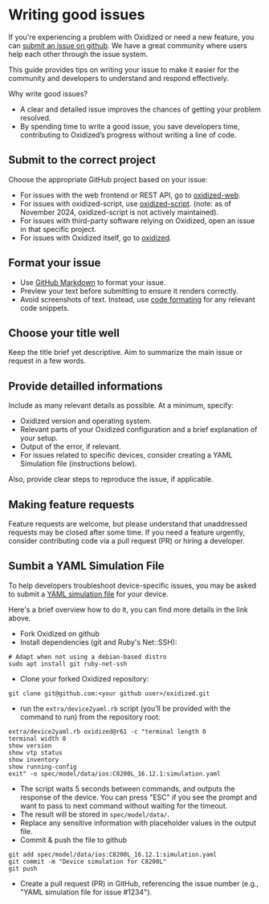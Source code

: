 # Writing good issues
If you're experiencing a problem with Oxidized or need a new feature, you can
[submit an issue on github](https://github.com/ytti/oxidized/issues). We have
a great community where users help each other through the issue system.

This guide provides tips on writing your issue to make it easier for the
community and developers to understand and respond effectively.

Why write good issues?
- A clear and detailed issue improves the chances of getting your problem resolved.
- By spending time to write a good issue, you save developers time, contributing
  to Oxidized’s progress without writing a line of code.

## Submit to the correct project
Choose the appropriate GitHub project based on your issue:

- For issues with the web frontend or REST API, go to
  [oxidized-web](https://github.com/ytti/oxidized-web/).
- For issues with oxidized-script, use
  [oxidized-script](https://github.com/ytti/oxidized-script). (note: as of
  November 2024, oxidized-script is not actively maintained).
- For issues with third-party software relying on Oxidized, open an issue in
  that specific project.
- For issues with Oxidized itself, go to
  [oxidized](https://github.com/ytti/oxidized).

## Format your issue
- Use [GitHub Markdown](https://docs.github.com/en/get-started/writing-on-github/getting-started-with-writing-and-formatting-on-github/basic-writing-and-formatting-syntax) to format your issue.
- Preview your text before submitting to ensure it renders correctly.
- Avoid screenshots of text. Instead, use [code formating](https://docs.github.com/en/get-started/writing-on-github/getting-started-with-writing-and-formatting-on-github/basic-writing-and-formatting-syntax#quoting-code) for any relevant code snippets.

## Choose your title well
Keep the title brief yet descriptive. Aim to summarize the main issue or request in a few words.

## Provide detailled informations
Include as many relevant details as possible. At a minimum, specify:

- Oxidized version and operating system.
- Relevant parts of your Oxidized configuration and a brief explanation of your setup.
- Output of the error, if relevant.
- For issues related to specific devices, consider creating a YAML Simulation file (instructions below).

Also, provide clear steps to reproduce the issue, if applicable.

## Making feature requests
Feature requests are welcome, but please understand that unaddressed requests
may be closed after some time. If you need a feature urgently, consider
contributing code via a pull request (PR) or hiring a developer.

## Sumbit a YAML Simulation File
To help developers troubleshoot device-specific issues, you may be asked to submit a
[YAML simulation file](/docs/DeviceSimulation.md#creating-a-yaml-file-with-device2yamlrb) for your device.

Here's a brief overview how to do it, you can find more details in the link
above.
- Fork Oxidized on github
- Install dependencies (git and Ruby's Net::SSH):
```
# Adapt when not using a debian-based distro
sudo apt install git ruby-net-ssh
```
- Clone your forked Oxidized repository:
```
git clone git@github.com:<your github user>/oxidized.git
```
- run the `extra/device2yaml.rb` script (you’ll be provided with the command to
run) from the repository root:

```
extra/device2yaml.rb oxidized@r61 -c "terminal length 0
terminal width 0
show version
show vtp status
show inventory
show running-config
exit" -o spec/model/data/ios:C8200L_16.12.1:simulation.yaml
```

- The script waits 5 seconds between commands, and outputs the response of the
  device. You can press "ESC" if you see the prompt and want to pass to next
  command without waiting for the timeout.
- The result will be stored in `spec/model/data/`.
- Replace any sensitive information with placeholder values in the output file.
- Commit & push the file to github
```
git add spec/model/data/ios:C8200L_16.12.1:simulation.yaml
git commit -m "Device simulation for C8200L"
git push
```
- Create a pull request (PR) in GitHub, referencing the issue number (e.g.,
  "YAML simulation file for issue #1234").






